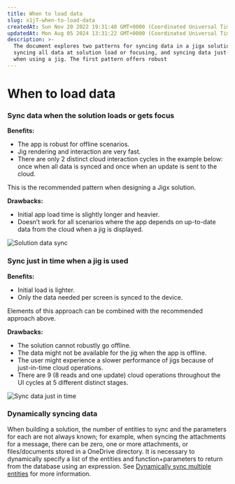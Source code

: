 ```yaml
---
title: When to load data
slug: x1jT-when-to-load-data
createdAt: Sun Nov 20 2022 19:31:48 GMT+0000 (Coordinated Universal Time)
updatedAt: Mon Aug 05 2024 13:31:22 GMT+0000 (Coordinated Universal Time)
description: >-
  The document explores two patterns for syncing data in a jigx solution -
  syncing all data at solution load or focusing, and syncing data just-in-time
  when using a jig. The first pattern offers robust
---
```


# When to load data

### Sync data when the solution loads or gets focus

**Benefits:**

* The app is robust for offline scenarios.
* Jig rendering and interaction are very fast.
* There are only 2 distinct cloud interaction cycles in the example below: once when all data is synced and once when an update is sent to the cloud.

This is the recommended pattern when designing a Jigx solution.

**Drawbacks:**

* Initial app load time is slightly longer and heavier.
* Doesn’t work for all scenarios where the app depends on up-to-date data from the cloud when a jig is displayed.

![Solution data sync](https://archbee-image-uploads.s3.amazonaws.com/x7vdIDH6-ScTprfmi2XXX/Sioy4m5oZWob-SKv_Ahkh_image.png)

### Sync just in time when a jig is used

**Benefits:**

* Initial load is lighter.
* Only the data needed per screen is synced to the device.

Elements of this approach can be combined with the recommended approach above.

**Drawbacks:**

* The solution cannot robustly go offline.
* The data might not be available for the jig when the app is offline.
* The user might experience a slower performance of jigs because of just-in-time cloud operations.
* There are 9 (8 reads and one update) cloud operations throughout the UI cycles at 5 different distinct stages.

![Sync data just in time](https://archbee-image-uploads.s3.amazonaws.com/x7vdIDH6-ScTprfmi2XXX/IKqp3HqDkhPamwx37IXii_image.png)

### Dynamically syncing data

When building a solution, the number of entities to sync and the parameters for each are not always known; for example, when syncing the attachments for a message, there can be zero, one or more attachments, or files/documents stored in a OneDrive directory. It is necessary to dynamically specify a list of the entities and function+parameters to return from the database using an expression. See [Dynamically sync multiple entities](https://docs.jigx.com/examples/sync-entities#6vfAn) for more information.
